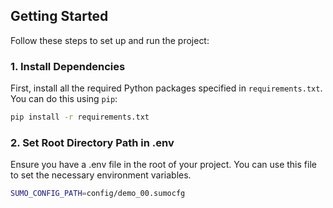 ## Getting Started

Follow these steps to set up and run the project:

### 1. Install Dependencies

First, install all the required Python packages specified in `requirements.txt`. You can do this using `pip`:

```bash
pip install -r requirements.txt
```

### 2. Set Root Directory Path in .env

Ensure you have a .env file in the root of your project. You can use this file to set the necessary environment variables.

```bash
SUMO_CONFIG_PATH=config/demo_00.sumocfg
```